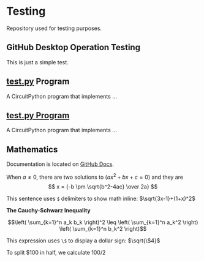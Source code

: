 # Testing
Repository used for testing purposes.

## GitHub Desktop Operation Testing
This is just a simple test.

## [test.py](sensor.py) Program
A CircuitPython program that implements ...

## [test.py Program](sensor.py)
A CircuitPython program that implements ...

## Mathematics
Documentation is located on [GitHub Docs](https://docs.github.com/en/get-started/writing-on-github/working-with-advanced-formatting/writing-mathematical-expressions).

When $a \ne 0$, there are two solutions to $(ax^2 + bx + c = 0)$ and they are
$$ x = {-b \pm \sqrt{b^2-4ac} \over 2a} $$

This sentence uses `$` delimiters to show math inline:  $\sqrt{3x-1}+(1+x)^2$

**The Cauchy-Schwarz Inequality**

$$\left( \sum_{k=1}^n a_k b_k \right)^2 \leq \left( \sum_{k=1}^n a_k^2 \right) \left( \sum_{k=1}^n b_k^2 \right)$$

This expression uses `\$` to display a dollar sign: $\sqrt{\$4}$

To split <span>$</span>100 in half, we calculate $100/2$
